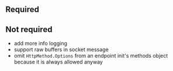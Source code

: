 ## Required

## Not required

-   add more info logging
-   support raw buffers in socket message
-   omit `HttpMethod.Options` from an endpoint init's methods object because it is always allowed anyway
